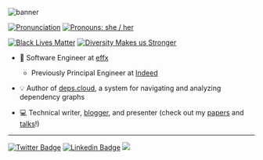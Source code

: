 ![banner](https://github.com/mjpitz/mjpitz/raw/main/banner.png)

[![Pronunciation](https://img.shields.io/badge/Pronunciation%20%F0%9F%94%88-mai·uh-silver?style=for-the-badge&labelColor=silver)](https://www.google.com/search?q=pronunciation+maya)
[![Pronouns: she / her](https://img.shields.io/badge/Pronouns-she%2Fher-pink?style=for-the-badge&labelColor=silver)](https://pronoun.is/she)

[![Black Lives Matter](https://img.shields.io/badge/-Black%20Lives%20Matter-gray?style=for-the-badge)](https://blacklivesmatter.com/)
[![Diversity Makes us Stronger](https://img.shields.io/badge/-Diversity%20Makes%20Us%20Stronger-violet?style=for-the-badge&labelColor=silver)](https://www.thetrevorproject.org/)

* 🏢 Software Engineer at [effx]

  * Previously Principal Engineer at [Indeed]
  
* 💡 Author of [deps.cloud], a system for navigating and analyzing dependency graphs

* 💻 Technical writer, [blogger], and presenter (check out my [papers] and [talks]!)

---

[![Twitter Badge](https://img.shields.io/twitter/follow/myajpitz?label=%40myajpitz&style=social)](https://twitter.com/myajpitz)
[![Linkedin Badge](https://img.shields.io/badge/-mjpitz-blue?style=flat-square&logo=Linkedin&logoColor=white)](https://www.linkedin.com/in/mjpitz/)
![](https://www.google-analytics.com/collect?v=1&tid=UA-172921913-1&cid=555&t=pageview&ec=repo&ea=open&dp=%2F&dt=%2F)

[effx]: https://effx.com
[Indeed]: https://indeed.com
[deps.cloud]: https://github.com/depscloud
[blogger]: https://mjpitz.com
[papers]: https://github.com/mjpitz/mjpitz/tree/main/papers
[talks]: https://github.com/mjpitz/mjpitz/tree/main/talks

[emojis]: https://emojipedia.org/
